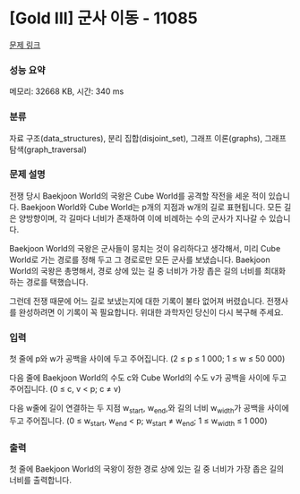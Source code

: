 # [Gold III] 군사 이동 - 11085 

[문제 링크](https://www.acmicpc.net/problem/11085) 

### 성능 요약

메모리: 32668 KB, 시간: 340 ms

### 분류

자료 구조(data_structures), 분리 집합(disjoint_set), 그래프 이론(graphs), 그래프 탐색(graph_traversal)

### 문제 설명

<p>전쟁 당시 Baekjoon World의 국왕은 Cube World를 공격할 작전을 세운 적이 있습니다. Baekjoon World와 Cube World는 p개의 지점과 w개의 길로 표현됩니다. 모든 길은 양방향이며, 각 길마다 너비가 존재하여 이에 비례하는 수의 군사가 지나갈 수 있습니다.</p>

<p>Baekjoon World의 국왕은 군사들이 뭉치는 것이 유리하다고 생각해서, 미리 Cube World로 가는 경로를 정해 두고 그 경로로만 모든 군사를 보냈습니다. Baekjoon World의 국왕은 총명해서, 경로 상에 있는 길 중 너비가 가장 좁은 길의 너비를 최대화하는 경로를 택했습니다.</p>

<p>그런데 전쟁 때문에 어느 길로 보냈는지에 대한 기록이 불타 없어져 버렸습니다. 전쟁사를 완성하려면 이 기록이 꼭 필요합니다. 위대한 과학자인 당신이 다시 복구해 주세요.</p>

### 입력 

 <p>첫 줄에 p와 w가 공백을 사이에 두고 주어집니다. (2 ≤ p ≤ 1 000; 1 ≤ w ≤ 50 000)</p>

<p>다음 줄에 Baekjoon World의 수도 c와 Cube World의 수도 v가 공백을 사이에 두고 주어집니다. (0 ≤ c, v < p; c ≠ v)</p>

<p>다음 w줄에 길이 연결하는 두 지점 w<sub>start</sub>, w<sub>end</sub>,와 길의 너비 w<sub>width</sub>가 공백을 사이에 두고 주어집니다. (0 ≤ w<sub>start</sub>, w<sub>end</sub> < p; w<sub>start</sub> ≠ w<sub>end</sub>; 1 ≤ w<sub>width</sub> ≤ 1 000)</p>

### 출력 

 <p>첫 줄에 Baekjoon World의 국왕이 정한 경로 상에 있는 길 중 너비가 가장 좁은 길의 너비를 출력합니다.</p>

